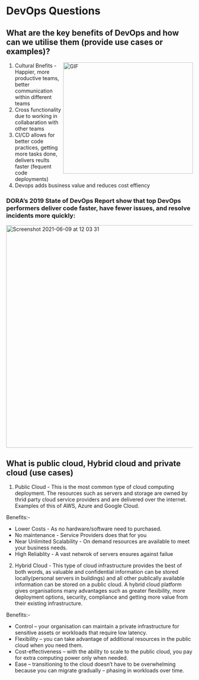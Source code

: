 # DevOps Questions
## What are the key benefits of DevOps and how can we utilise them (provide use cases or examples)? 
<img align="right" alt="GIF" src="https://github.com/abhisheknaiidu/abhisheknaiidu/blob/master/code.gif?raw=true" width="350" height="300" /> 

1) Cultural Bnefits - Happier, more productive teams, better communication within different teams
2) Cross functionality due to working in collabaration with other teams
3) CI/CD allows for better code practices, getting more tasks done, delivers reults faster (fequent code deployments)
4) Devops adds business value and reduces cost effiency




### DORA’s 2019 State of DevOps Report show that top DevOps performers deliver code faster, have fewer issues, and resolve incidents more quickly:
<img width="600" alt="Screenshot 2021-06-09 at 12 03 31" src="https://user-images.githubusercontent.com/25173053/121343532-b6509880-c91a-11eb-886e-cda6753114e2.png">

## What is public cloud, Hybrid cloud and private cloud (use cases)
1) Public Cloud - This is the most common type of cloud computing deployment. The resources such as servers and storage are owned by thrid party cloud service providers and are delivered over the internet. Examples of this of AWS, Azure and Google Cloud. 

Benefits:-
  - Lower Costs - As no hardware/software need to purchased. 
  - No maintenance - Service Providers does that for you
  - Near Unlimited Scalability - On demand resources are available to meet your business needs. 
  - High Reliablity - A vast netwrok of servers ensures against failue

2) Hybrid Cloud - This type of cloud infrastructure provides the best of both words, as valuable and confidential information can be stored locally(personal servers in buildings) and all other publically available information can be stored on a public cloud. A hybrid cloud platform gives organisations many advantages such as greater flexibility, more deployment options, security, compliance and getting more value from their existing infrastructure.

Benefits:-
  - Control – your organisation can maintain a private infrastructure for sensitive assets or workloads that require low latency.
  - Flexibility – you can take advantage of additional resources in the public cloud when you need them.
  - Cost-effectiveness – with the ability to scale to the public cloud, you pay for extra computing power only when needed.
  - Ease – transitioning to the cloud doesn’t have to be overwhelming because you can migrate gradually – phasing in workloads over time.

